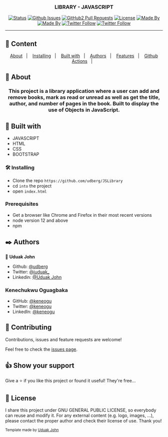 
<h3 align="center"> LIBRARY - JAVASCRIPT</h3>

<div align="center">

[![Status](https://img.shields.io/badge/status-active-success.svg)]()
[![Github Issues](https://img.shields.io/badge/GitHub-Issues-orange)](https://github.com/udberg/JSLibrary/issues)
[![GitHub2 Pull Requests](https://img.shields.io/badge/GitHub-Pull%20Requests-blue)](https://github.com/udberg/JSLibrary/pulls)
[![License](https://img.shields.io/badge/license-MIT-blue.svg)](/LICENSE)
[![Made By](https://img.shields.io/badge/Made%20By-Uduak%20John-brightgreen)](https://github.com/udberg)
[![Made By](https://img.shields.io/badge/Made%20By-Kenechukwu%20Oguagbaka-brightgreen)](https://github.com/keneogu)
[![Twitter Follow](https://img.shields.io/twitter/follow/juduak_?label=Follow%20Uduak%20on%20Twitter&style=social)](https://twitter.com/juduak_)
[![Twitter Follow](https://img.shields.io/twitter/follow/Kenechukwu?label=Follow%20Oguagbaka%20on%20Twitter&style=social)](https://twitter.com/keneogu)

</div>

---

## 📝 Content
<p align="center">
<a href="#about">About</a>&nbsp;&nbsp;&nbsp;|&nbsp;&nbsp;&nbsp;
<a href="#installing">Installing</a>&nbsp;&nbsp;&nbsp;|&nbsp;&nbsp;&nbsp;
<a href="#built_using">Built with</a>&nbsp;&nbsp;&nbsp;|&nbsp;&nbsp;&nbsp;
<a href="#author">Authors</a>&nbsp;&nbsp;&nbsp;|&nbsp;&nbsp;&nbsp;
<a href="#features">Features</a>&nbsp;&nbsp;&nbsp;|&nbsp;&nbsp;&nbsp;
<a href="#gh-action">Github Actions</a>&nbsp;&nbsp;&nbsp;|&nbsp;&nbsp;&nbsp;
</p>


## 🧐 About <a name = "about"></a>
<h3 align="center"> 
This project is a library application where a user can add and remove books, mark as read or unread as well as get the title, author, and number of pages in the book. Built to display the use of Objects in JavaScript.
</h3>


## 🔧 Built with<a name = "built_using"></a>

- JAVASCRIPT
- HTML
- CSS
- BOOTSTRAP


### 🛠 Installing <a name = "installing"></a>

- Clone the repo `https://github.com/udberg/JSLibrary`
- cd `into` the project
- open `index.html`

### Prerequisites

- Get a browser like Chrome and Firefox in their most recent versions
- node version 12 and above
- npm


## ✒️  Authors <a name = "author"></a>

👤 **Uduak John**

- Github: [@udberg](https://github.com/udberg)
- Twitter: [@juduak_](https://twitter.com/juduak_)
- Linkedin: [@Uduak John](https://www.linkedin.com/in/juduak/)

### Kenechukwu Oguagbaka

- GitHub: [@keneogu](https://github.com/keneogu)
- Twitter: [@keneogu](https://twitter.com/keneogu)
- LinkedIn: [@keneogu](https://www.linkedin.com/in/kene-ogu/)


## 🤝 Contributing

Contributions, issues and feature requests are welcome!

Feel free to check the [issues page](https://github.com/udberg/JSLibrary/issues).



## 👍 Show your support

Give a ⭐️ if you like this project or found it useful! They're free...


## 📝 License

I share this project under GNU GENERAL PUBLIC LICENSE, so everybody can reuse and modify it. For any external content (e.g. logo, images, ...), please contact the proper author and check their license of use. Thank you!


<small>Template made by <a href='https://twitter.com/juduak_'>Uduak John</a></small>
